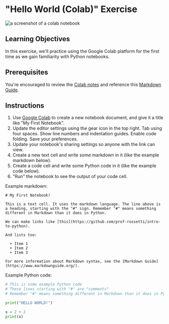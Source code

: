 # "Hello World (Colab)" Exercise

![a screenshot of a colab notebook](/img/exercises/hello-world/colab-notebook.png)

## Learning Objectives

In this exercise, we'll practice using the Google Colab platform for the first time as we gain familiarity with Python notebooks.

## Prerequisites

You're encouraged to review the [Colab notes](/main/notes/devtools/google-colab.md) and reference this [Markdown Guide](https://www.markdownguide.org/).



## Instructions

  1. Use [Google Colab](https://colab.research.google.com/) to create a new notebook document, and give it a title like "My First Notebook".
  2. Update the editor settings using the gear icon in the top right. Tab using four spaces. Show line numbers and indentation guides. Enable code folding. Save your preferences.
  3. Update your notebook's sharing settings so anyone with the link can view.
  4. Create a new text cell and write some markdown in it (like the example markdown below).
  5. Create a code cell and write some Python code in it (like the example code below).
  6. "Run" the notebook to see the output of your code cell.
 

Example markdown:

```
# My First Notebook!

This is a text cell. It uses the markdown language. The line above is a heading, starting with the "#" sign. Remember "#" means something different in Markdown than it does in Python.

We can make links like [this](https://github.com/prof-rossetti/intro-to-python).

And lists too:

  + Item 1
  + Item 2
  + Item 3

For more information about Markdown syntax, see the [Markdown Guide](https://www.markdownguide.org/).
```


Example Python code:

```py
# This is some example Python code
# These lines starting with "#" are "comments"
# Remember "#" means something different in Markdown than it does in Python

print("HELLO WORLD!")

x = 2 + 2
print(x)
```



